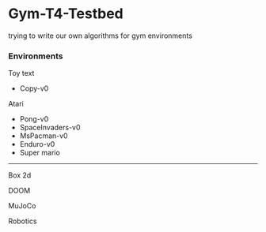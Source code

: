 # Gym-T4-Testbed
trying to write our own algorithms for gym environments


### Environments 

Toy text
- Copy-v0


Atari 
- Pong-v0
- SpaceInvaders-v0
- MsPacman-v0
- Enduro-v0
- Super mario


----------------
Box 2d

DOOM

MuJoCo

Robotics

 